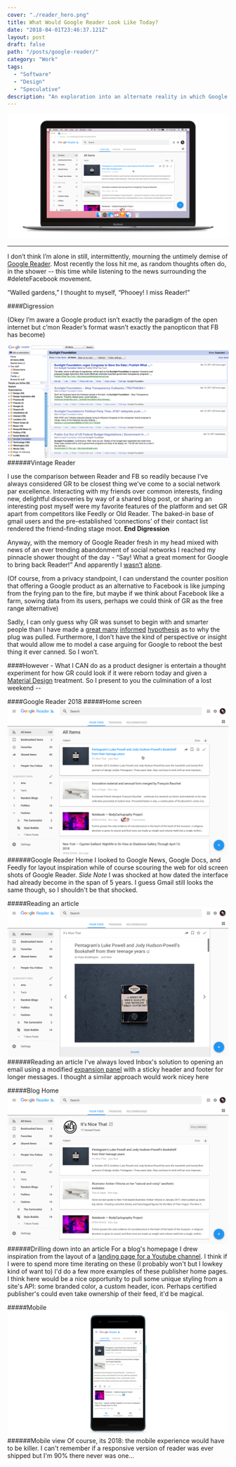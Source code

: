 ```yaml
---
cover: "./reader_hero.png"
title: What Would Google Reader Look Like Today?
date: "2018-04-01T23:46:37.121Z"
layout: post
draft: false
path: "/posts/google-reader/"
category: "Work"
tags:
  - "Software"
  - "Design"
  - "Speculative"
description: "An exploration into an alternate reality in which Google Reader was never canned."
---
```


![Google Reader, artificially aged with science](./reader_hero.png)

---

I don’t think I’m alone in still, intermittently, mourning the untimely demise of [Google Reader](https://www.youtube.com/watch?v=VSPZ2Uu_X3Y). 
Most recently the loss hit me, as random thoughts often do, in the shower -- this time while listening to the news surrounding the #deleteFacebook movement. 

“Walled gardens,” I thought to myself, “Phooey! I miss Reader!” 

####Digression

(Okey I’m aware a Google product isn’t exactly the paradigm of the open internet but c’mon Reader’s format wasn’t exactly the panopticon that FB has become)

![Vintage reader](./gr_old.png)
######Vintage Reader

I use the comparison between Reader and FB so readily because I’ve always considered GR to be closest thing we’ve come to a social network par excellence. Interacting with my friends over common interests, finding new, delightful discoveries by way of a shared blog post, or sharing an interesting post myself were my favorite features of the platform and set GR apart from competitors like Feedly or Old Reader. The baked-in base of gmail users and the pre-established ‘connections’ of their contact list rendered the friend-finding stage moot. **End Digression**

Anyway, with the memory of Google Reader fresh in my head mixed with news of an ever trending abandonment of social networks I reached my pinnacle shower thought of the day - “Say! What a great moment for Google to bring back Reader!” And apparently I [wasn’t](https://www.wired.com/story/rss-readers-feedly-inoreader-old-reader/) [alone](https://news.ycombinator.com/item?id=16721690). 

(Of course, from a privacy standpoint, I can understand the counter position that offering a Google product as an alternative to Facebook is like jumping from the frying pan to the fire, but maybe if we think about Facebook like a farm, sowing data from its users, perhaps we could think of GR as the free range alternative)

Sadly, I can only guess why GR was sunset to begin with and smarter people than I have made a [great many](https://www.quora.com/Why-did-Google-kill-Google-Reader) [informed](https://www.wired.com/2013/06/why-google-reader-got-the-ax/) [hypothesis](https://news.ycombinator.com/item?id=12485166) as to why the plug was pulled. Furthermore, I don’t have the kind of perspective or insight that would allow me to model a case arguing for Google to reboot the best thing it ever canned. So I won’t.

####However - 
What I CAN do as a product designer is entertain a thought experiment for how GR could look if it were reborn today and given a [Material Design](https://material.io/) treatment. So I present to you the culmination of a lost weekend -- 

####Google Reader 2018
#####Home screen 
![Google Reader Home Screen](./gr_home.png)
######Google Reader Home
I looked to Google News, Google Docs, and Feedly for layout inspiration while of course scouring the web for old screen shots of Google Reader. _Side Note_ I was shocked at how dated the interface had already become in the span of 5 years. I guess Gmail still looks the same though, so I shouldn't be that shocked. 

#####Reading an article
![Reading an article](./gr_article.png)
######Reading an article
I've always loved Inbox's solution to opening an email using a modified [expansion panel](https://material.io/guidelines/components/expansion-panels.html#) with a sticky header and footer for longer messages. I thought a similar approach would work nicey here

#####Blog Home
![Drilling down into a source](./gr_drill.png)
######Drilling down into an article
For a blog's homepage I drew inspiration from the layout of a [landing page for a Youtube channel](https://www.youtube.com/channel/UCJkMlOu7faDgqh4PfzbpLdg). I think if I were to spend more time iterating on these (I probably won't but I lowkey kind of want to) I'd do a few more examples of these publisher home pages. I think here would be a nice opportunity to pull some unique styling from a site's API: some branded color, a custom header, icon. Perhaps certified publisher's could even take ownership of their feed, it'd be magical.

#####Mobile
![Mobile view](./gr_mobile.png)
######Mobile view 
Of course, its 2018: the mobile experience would have to be killer. I can't remember if a responsive version of reader was ever shipped but I'm 90% there never was one... 



